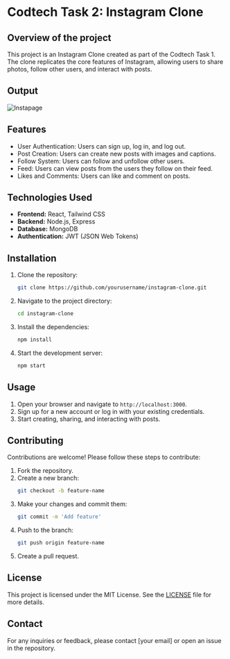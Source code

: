 # Codtech Task 2: Instagram Clone

## **Overview of the project**
This project is an Instagram Clone created as part of the Codtech Task 1. The clone replicates the core features of Instagram, allowing users to share photos, follow other users, and interact with posts.

## **Output**
![Instapage](https://github.com/user-attachments/assets/72026f3b-7ce7-46d8-a02d-0eb9f2761237)

## **Features**
- User Authentication: Users can sign up, log in, and log out.
- Post Creation: Users can create new posts with images and captions.
- Follow System: Users can follow and unfollow other users.
- Feed: Users can view posts from the users they follow on their feed.
- Likes and Comments: Users can like and comment on posts.

## **Technologies Used**
- **Frontend:** React, Tailwind CSS
- **Backend:** Node.js, Express
- **Database:** MongoDB
- **Authentication:** JWT (JSON Web Tokens)

## **Installation**
1. Clone the repository:
    ```bash
    git clone https://github.com/yourusername/instagram-clone.git
    ```
2. Navigate to the project directory:
    ```bash
    cd instagram-clone
    ```
3. Install the dependencies:
    ```bash
    npm install
    ```
4. Start the development server:
    ```bash
    npm start
    ```

## **Usage**
1. Open your browser and navigate to `http://localhost:3000`.
2. Sign up for a new account or log in with your existing credentials.
3. Start creating, sharing, and interacting with posts.

## **Contributing**
Contributions are welcome! Please follow these steps to contribute:
1. Fork the repository.
2. Create a new branch:
    ```bash
    git checkout -b feature-name
    ```
3. Make your changes and commit them:
    ```bash
    git commit -m 'Add feature'
    ```
4. Push to the branch:
    ```bash
    git push origin feature-name
    ```
5. Create a pull request.

## **License**
This project is licensed under the MIT License. See the [LICENSE](LICENSE) file for more details.

## **Contact**
For any inquiries or feedback, please contact [your email] or open an issue in the repository.

